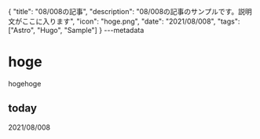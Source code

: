 {
  "title": "08/008の記事",
  "description": "08/008の記事のサンプルです。説明文がここに入ります",
  "icon": "hoge.png",
  "date": "2021/08/008",
  "tags": ["Astro", "Hugo", "Sample"]
}
---metadata

# hoge
hogehoge

## today
2021/08/008